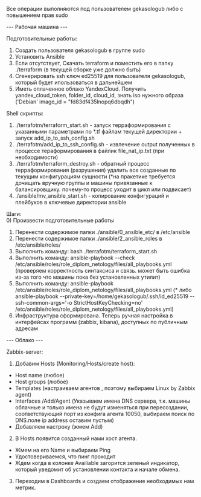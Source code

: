 Все операции выполняются под пользователем gekasologub либо с повышением прав sudo

--- Рабочая машина ---

Подготовительные работы:  
1) Создать пользователя gekasologub в группе sudo  
2) Установить Ansible  
3) Если отсутствует, Скачать terraform и поместить его в папку ./terraform  (в текущей сборке уже должно быть)  
4) Сгенерировать ssh ключ ed25519 для пользователя gekasologub, который будет ипользоваться в дальнейшем  
5) Иметь оплаченное облако YandexCloud. Получить yandex_cloud_token, folder_id, cloud_id, знать iso нужного образа ('Debian' image_id = "fd83df435lnopq6dbqdh")  


Shell скрипты:  
1) ./terrafotm/terraform_start.sh - запуск терраформирования с указанными параметрами по *.tf файлам текущей директории + запуск add_ip_to_ssh_config.sh  
2) ./terrafotm/add_ip_to_ssh_config.sh - извлечение output полученных в процессе тераформирования в файлик file_nat_ip.txt (при необходимости)  
3) ./terrafotm/terraform_destroy.sh - обратный процесс терраформирования (разрушения) удалить все созданные по текущим конфигурациям сущности (*на пракетике требуется дочищать вручную группы и машины привязанные к балансировщику. почему-то процесс уходит в цикл или подвисает)  
4) ./ansible/mv_ansible_start.sh - копирование конфигураций и плейбуков в ключевые директории ansible

Шаги:  
0) Произвести подготовительные работы  
1) Перенести содержимое папки ./ansible/0_ansible_etc/ в /etc/ansible  
2) Перенести содержимое папки ./ansible/2_ansible_roles в /etc/ansible/roles/  
3) Выполнить команду: bash ./terrafotm/terraform_start.sh  
4) Выполнить команду: ansible-playbook --check /etc/ansible/roles/role_diplom_netology/files/all_playbooks.yml  (проверяем корректность синтаксиса и связь. может быть ошибка из-за того что машины пока без установленных утилит)
5) Выполнить команду: ansible-playbook /etc/ansible/roles/role_diplom_netology/files/all_playbooks.yml (* либо ansible-playbook --private-key=/home/gekasologub/.ssh/id_ed25519  --ssh-common-args='-o StrictHostKeyChecking=no' /etc/ansible/roles/role_diplom_netology/files/all_playbooks.yml)  
6) Инфраструктура сформирована. Теперь ручная настройка в интерфейсах программ (zabbix, kibana), доступных по публичным адресам  

--- Облако ---

Zabbix-server: 

1) Добавим Hosts (Monitoring/Hosts/create host):  
- Host name (любое)
- Host groups (любое)
- Templates (настраиваем агентов , поэтому выбираем Linux by Zabbix agent)
- Interfaces /Add/Agent (Указываем имена DNS сервера, т.к. машины облачные и только имена не будут изменяться при пересоздании, соответствующий порт из конфига агента 10050, выбираем поиск по DNS.поле ip address оставим пустым)
- Добавляем настроку (жмем Add)

2) В Hosts появится созданный нами хост агента.
- Жмем на его Name и выбираем Ping
- Удостовериваемся, что пинг проходит
- Ждем когда в колонке Availiable загорится зеленый индикатор, который уведомит об установлении контакта и начале обмена.

3) Переходим в Dashboards и создаем отображение необходимых нам метрик.
